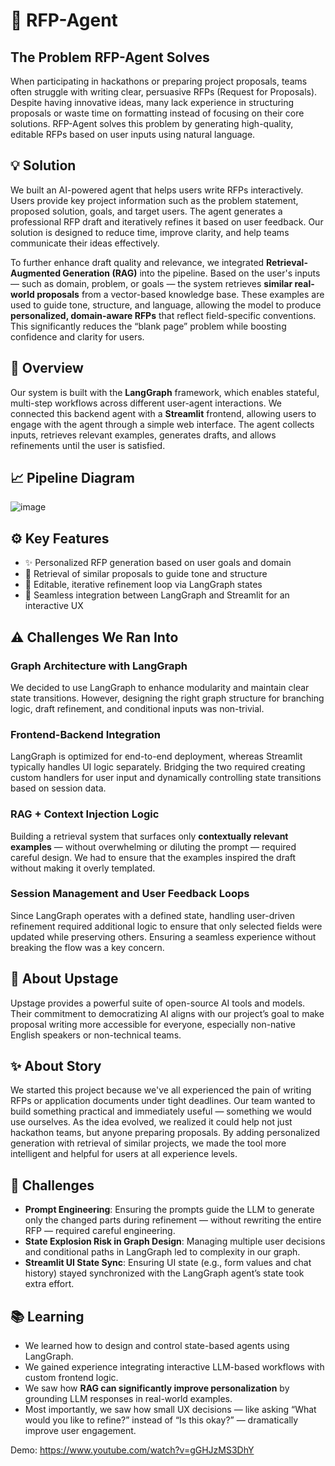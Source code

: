 # 🧠 RFP-Agent

## The Problem RFP-Agent Solves  
When participating in hackathons or preparing project proposals, teams often struggle with writing clear, persuasive RFPs (Request for Proposals). Despite having innovative ideas, many lack experience in structuring proposals or waste time on formatting instead of focusing on their core solutions. RFP-Agent solves this problem by generating high-quality, editable RFPs based on user inputs using natural language.

## 💡 Solution  
We built an AI-powered agent that helps users write RFPs interactively. Users provide key project information such as the problem statement, proposed solution, goals, and target users. The agent generates a professional RFP draft and iteratively refines it based on user feedback. Our solution is designed to reduce time, improve clarity, and help teams communicate their ideas effectively.

To further enhance draft quality and relevance, we integrated **Retrieval-Augmented Generation (RAG)** into the pipeline. Based on the user's inputs — such as domain, problem, or goals — the system retrieves **similar real-world proposals** from a vector-based knowledge base. These examples are used to guide tone, structure, and language, allowing the model to produce **personalized, domain-aware RFPs** that reflect field-specific conventions. This significantly reduces the “blank page” problem while boosting confidence and clarity for users.

## 🧩 Overview  
Our system is built with the **LangGraph** framework, which enables stateful, multi-step workflows across different user-agent interactions. We connected this backend agent with a **Streamlit** frontend, allowing users to engage with the agent through a simple web interface. The agent collects inputs, retrieves relevant examples, generates drafts, and allows refinements until the user is satisfied.

## 📈 Pipeline Diagram

![image](https://github.com/user-attachments/assets/8b6cf936-0da9-4705-8edf-383e9b097283)

## ⚙️ Key Features  
- ✨ Personalized RFP generation based on user goals and domain  
- 🔎 Retrieval of similar proposals to guide tone and structure  
- 🔄 Editable, iterative refinement loop via LangGraph states  
- 🧩 Seamless integration between LangGraph and Streamlit for an interactive UX

## ⚠️ Challenges We Ran Into  

### Graph Architecture with LangGraph  
We decided to use LangGraph to enhance modularity and maintain clear state transitions. However, designing the right graph structure for branching logic, draft refinement, and conditional inputs was non-trivial.

### Frontend-Backend Integration  
LangGraph is optimized for end-to-end deployment, whereas Streamlit typically handles UI logic separately. Bridging the two required creating custom handlers for user input and dynamically controlling state transitions based on session data.

### RAG + Context Injection Logic  
Building a retrieval system that surfaces only **contextually relevant examples** — without overwhelming or diluting the prompt — required careful design. We had to ensure that the examples inspired the draft without making it overly templated.

### Session Management and User Feedback Loops  
Since LangGraph operates with a defined state, handling user-driven refinement required additional logic to ensure that only selected fields were updated while preserving others. Ensuring a seamless experience without breaking the flow was a key concern.

## 🚀 About Upstage  
Upstage provides a powerful suite of open-source AI tools and models. Their commitment to democratizing AI aligns with our project’s goal to make proposal writing more accessible for everyone, especially non-native English speakers or non-technical teams.

## ✨ About Story  
We started this project because we've all experienced the pain of writing RFPs or application documents under tight deadlines. Our team wanted to build something practical and immediately useful — something we would use ourselves. As the idea evolved, we realized it could help not just hackathon teams, but anyone preparing proposals. By adding personalized generation with retrieval of similar projects, we made the tool more intelligent and helpful for users at all experience levels.

## 🔧 Challenges

- **Prompt Engineering**: Ensuring the prompts guide the LLM to generate only the changed parts during refinement — without rewriting the entire RFP — required careful engineering.
- **State Explosion Risk in Graph Design**: Managing multiple user decisions and conditional paths in LangGraph led to complexity in our graph.
- **Streamlit UI State Sync**: Ensuring UI state (e.g., form values and chat history) stayed synchronized with the LangGraph agent’s state took extra effort.

## 📚 Learning

- We learned how to design and control state-based agents using LangGraph.  
- We gained experience integrating interactive LLM-based workflows with custom frontend logic.  
- We saw how **RAG can significantly improve personalization** by grounding LLM responses in real-world examples.  
- Most importantly, we saw how small UX decisions — like asking “What would you like to refine?” instead of “Is this okay?” — dramatically improve user engagement.

Demo: https://www.youtube.com/watch?v=gGHJzMS3DhY
